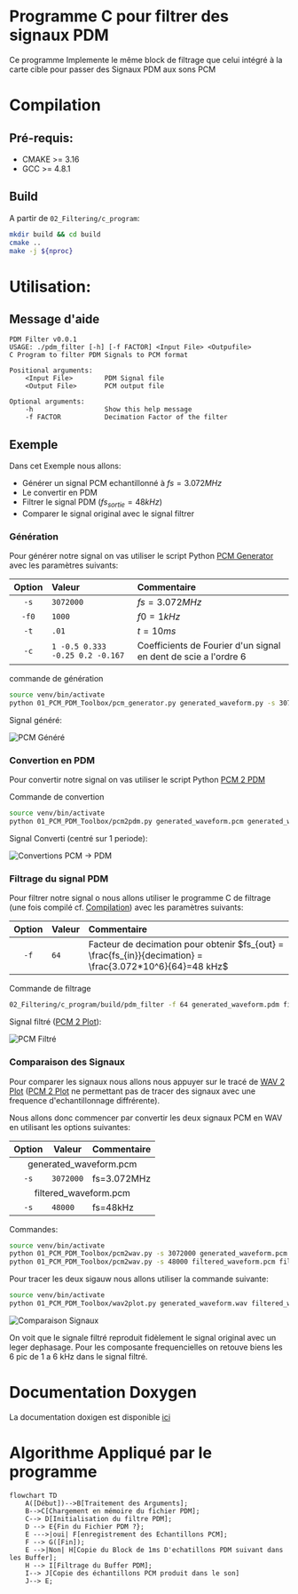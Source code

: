 <h1> Programme C pour filtrer des signaux PDM</h1>

Ce programme Implemente le même block de filtrage que celui intégré à la carte cible pour passer des Signaux PDM aux sons PCM

# Compilation

## Pré-requis:
- CMAKE >=  3.16
- GCC >= 4.8.1

## Build

A partir de `02_Filtering/c_program`:

```bash
mkdir build && cd build
cmake ..
make -j ${nproc}
```
# Utilisation:

## Message d'aide
```
PDM Filter v0.0.1
USAGE: ./pdm_filter [-h] [-f FACTOR] <Input File> <Outpufile>
C Program to filter PDM Signals to PCM format

Positional arguments:
    <Input File>        PDM Signal file
    <Output File>       PCM output file

Optional arguments:
    -h                  Show this help message
    -f FACTOR           Decimation Factor of the filter

```

## Exemple
Dans cet Exemple nous allons:
- Générer un signal PCM echantillonné à $`fs=3.072 MHz`$
- Le convertir en PDM
- Filtrer le signal PDM ($`fs_{sortie}=48kHz`$)
- Comparer le signal original avec le signal filtrer

### Génération
Pour générer notre signal on vas utiliser le script Python [PCM Generator](../../01_PCM_PDM_Toolbox/readme.md#pcm_generator) avec les paramètres suivants:

| Option | Valeur | Commentaire |
|:------:|:-------|:------------|
| `-s`| `3072000` | $`fs = 3.072 MHz`$ |
| `-f0` | `1000` | $`f0 = 1 kHz`$|
| `-t` | `.01` | $`t = 10 ms`$|
| `-c` | `1 -0.5 0.333 -0.25 0.2 -0.167`| Coefficients de Fourier d'un signal en dent de scie a l'ordre 6

commande de génération
```bash
source venv/bin/activate
python 01_PCM_PDM_Toolbox/pcm_generator.py generated_waveform.py -s 3072000 -f0 1000 -t .01 -c 1 -0.5 0.333 -0.25 0.2 -0.167
```
Signal généré:

![PCM Généré](../../00_Documentation/imgs/02_Filtering/c_program/generated_waveform.png)

### Convertion en PDM
Pour convertir notre signal on vas utiliser le script Python [PCM 2 PDM](../../01_PCM_PDM_Toolbox/readme.md#pcm_2_pdm)

Commande de convertion
```bash
source venv/bin/activate
python 01_PCM_PDM_Toolbox/pcm2pdm.py generated_waveform.pcm generated_waveform.pdm
```
Signal Converti (centré sur 1 periode):

![Convertions PCM &rarr; PDM](../../00_Documentation/imgs/02_Filtering/c_program/pcm2pdm.png)

### Filtrage du signal PDM
Pour filtrer notre signal o nous allons utiliser le programme C de filtrage (une fois compilé cf. [Compilation](#compilation)) avec les paramètres suivants:

| Option | Valeur | Commentaire |
|:------:|:-------|:------------|
| `-f`| `64` | Facteur de decimation pour obtenir $`fs_{out} = \frac{fs_{in}}{decimation} = \frac{3.072*10^6}{64}=48 kHz`$ |

Commande de filtrage

```bash
02_Filtering/c_program/build/pdm_filter -f 64 generated_waveform.pdm filtered_waveform.pcm
```

Signal filtré ([PCM 2 Plot](../../01_PCM_PDM_Toolbox/readme.md#pcm_2_plot)):

![PCM Filtré](../../00_Documentation/imgs/02_Filtering/c_program/filtered_waveform.png)

### Comparaison des Signaux
Pour comparer les signaux nous allons nous appuyer sur le tracé de [WAV 2 Plot](../../01_PCM_PDM_Toolbox/readme.md#wav_2_plot) ([PCM 2 Plot](../../01_PCM_PDM_Toolbox/readme.md#pcm_2_plot) ne permettant pas de tracer des signaux avec une frequence d'echantillonnage diffrérente).

Nous allons donc commencer par convertir les deux signaux PCM en WAV en utilisant les options suivantes:


<table>
    <thead>
        <tr>
            <th>Option</th>
            <th>Valeur</th>
            <th>Commentaire</th>
        </tr>
    </thead>
    <tbody>
        <tr>
            <td colspan="3" style="text-align:center;"> generated_waveform.pcm</td>
        </tr>
        <tr>
            <td colspan="1" style="text-align:center;"><code>-s</code></td>
            <td><code>3072000</code></td>
            <td>fs=3.072MHz
        </tr>
        <tr>
            <td colspan="3" style="text-align:center;"> filtered_waveform.pcm</td>
        </tr>
        <tr>
            <td colspan="1" style="text-align:center;"><code>-s</code></td>
            <td><code>48000</code></td>
            <td>fs=48kHz
        </tr>
    </tbody>
</table>

Commandes:

```bash
source venv/bin/activate
python 01_PCM_PDM_Toolbox/pcm2wav.py -s 3072000 generated_waveform.pcm generated_waveform.wav
python 01_PCM_PDM_Toolbox/pcm2wav.py -s 48000 filtered_waveform.pcm filtered_waveform.wav

```

Pour tracer les deux sigauw nous allons utiliser la commande suivante:

```bash
source venv/bin/activate
python 01_PCM_PDM_Toolbox/wav2plot.py generated_waveform.wav filtered_waveform.wav
```

![Comparaison Signaux](../../00_Documentation/imgs/02_Filtering/c_program/signal_comparison.png)

On voit que le signale filtré reproduit fidèlement le signal original avec un leger dephasage. Pour les composante frequencielles on retouve biens les 6 pic de 1 a 6 kHz dans le signal filtré.

# Documentation Doxygen

La documentation doxigen est disponible [ici](docs/html/files.html)

# Algorithme Appliqué par le programme

```mermaid
flowchart TD
    A([Début])-->B[Traitement des Arguments];
    B-->C[Chargement en mémoire du fichier PDM];
    C--> D[Initialisation du filtre PDM];
    D --> E{Fin du Fichier PDM ?};
    E --->|oui| F[enregistrement des Echantillons PCM];
    F --> G([Fin]);
    E -->|Non| H[Copie du Block de 1ms D'echatillons PDM suivant dans les Buffer];
    H --> I[Filtrage du Buffer PDM];
    I--> J[Copie des échantillons PCM produit dans le son]
    J--> E;
```
